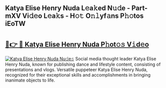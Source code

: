 ## Katya Elise Henry Nuda L𝚎a𝚔ed N𝚞𝚍e - Part-mXV Vi𝚍𝚎o L𝚎a𝚔s - H𝚘𝚝 O𝚗𝚕yf𝚊ns P𝚑𝚘tos iEoTW

# <h2><a href="http://kfctvim.oniu.top/?m=Katya+Elise+Henry+Nuda">🔗👉 🔴 Katya Elise Henry Nuda P𝚑ot𝚘𝚜 V𝚒d𝚎o</a></h2>

[![Katya Elise Henry Nuda Nu𝚍e𝚜](https://i.imgur.com/0qMVB7G.gif)](http://kfctvim.oniu.top/?m=Katya+Elise+Henry+Nuda)
Social media thought leader Katya Elise Henry Nuda, known for publishing dance and lifestyle content, consisting of presentations and vlogs. Versatile puppeteer Katya Elise Henry Nuda, recognized for their exceptional skills and accomplishments in bringing inanimate objects to life.  
